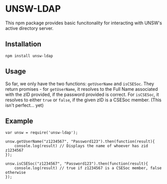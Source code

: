 # UNSW-LDAP
This npm package provides basic funcitonality for interacting with UNSW's active directory server.

## Installation
    npm install unsw-ldap

## Usage
So far, we only have the two functions: `getUserName` and `isCSESoc`. They return promises - for `getUserName`, it resolves to the Full Name associated with the zID provided, if the password provided is correct. For `isCSESoc`, it resolves to either `true` or `false`, if the given zID is a CSESoc member. (This isn't perfect... yet)

## Example
    var unsw = require('unsw-ldap');
    
    unsw.getUserName("z1234567", "Password123").then(function(result){
        console.log(result) // Displays the name of whoever has zid z1234567
    });

    unsw.isCSESoc("z1234567", "Password123").then(function(result){
        console.log(result) // true if z1234567 is a CSESoc member, false otherwise
    });